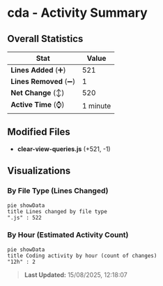 # cda - Activity Summary 

## Overall Statistics

| Stat                   | Value                                                             |
| ---------------------- | ----------------------------------------------------------------- |
| **Lines Added** (➕)   | 521                                          |
| **Lines Removed** (➖) | 1                                        |
| **Net Change** (↕)    | 520                |
| **Active Time** (⌚)   | 1 minute |


## Modified Files
- **clear-view-queries.js** (+521, -1)

## Visualizations

### By File Type (Lines Changed)

```mermaid
pie showData
title Lines changed by file type
".js" : 522
```

### By Hour (Estimated Activity Count)

```mermaid
pie showData
title Coding activity by hour (count of changes)
"12h" : 2
```


> **Last Updated:** 15/08/2025, 12:18:07